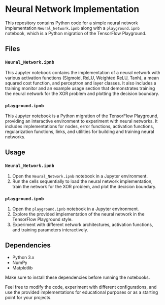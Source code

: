 # Neural Network Implementation

This repository contains Python code for a simple neural network implementation `Neural_Network.ipnb` along with a `playground.ipnb` notebook, which is a Python migration of the TensorFlow Playground.

## Files

### `Neural_Network.ipnb`

This Jupyter notebook contains the implementation of a neural network with various activation functions (Sigmoid, ReLU, Weighted ReLU, Tanh), a mean squared cost function, and perceptron and layer classes. It also includes a training monitor and an example usage section that demonstrates training the neural network for the XOR problem and plotting the decision boundary.

### `playground.ipnb`

This Jupyter notebook is a Python migration of the TensorFlow Playground, providing an interactive environment to experiment with neural networks. It includes implementations for nodes, error functions, activation functions, regularization functions, links, and utilities for building and training neural networks.

## Usage

### `Neural_Network.ipnb`

1. Open the `Neural_Network.ipnb` notebook in a Jupyter environment.
2. Run the cells sequentially to load the neural network implementation, train the network for the XOR problem, and plot the decision boundary.

### `playground.ipnb`

1. Open the `playground.ipnb` notebook in a Jupyter environment.
2. Explore the provided implementation of the neural network in the TensorFlow Playground style.
3. Experiment with different network architectures, activation functions, and training parameters interactively.

## Dependencies

- Python 3.x
- NumPy
- Matplotlib

Make sure to install these dependencies before running the notebooks.

Feel free to modify the code, experiment with different configurations, and use the provided implementations for educational purposes or as a starting point for your projects.
